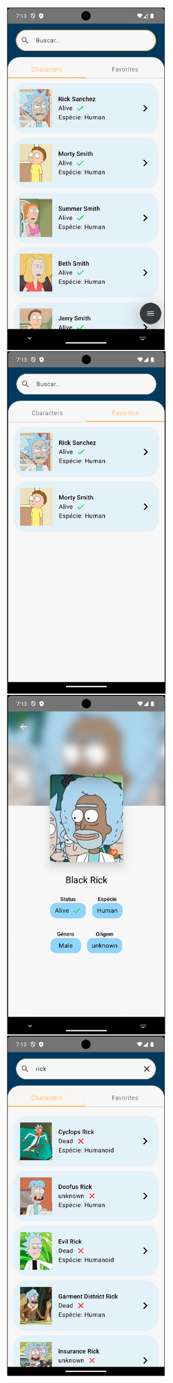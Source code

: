 
![Screenshot 0](images/image_0.png)
![Screenshot 1](images/image_1.png)
![Screenshot 2](images/image_2.png)
![Screenshot 3](images/image_3.png)
